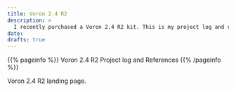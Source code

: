 ```yaml
---
title: Voron 2.4 R2
description: >
  I recently purchased a Voron 2.4 R2 kit. This is my project log and references 
date: 
drafts: true
---
```


{{% pageinfo %}}
Voron 2.4 R2 Project log and References 
{{% /pageinfo %}}

Voron 2.4 R2 landing page.
